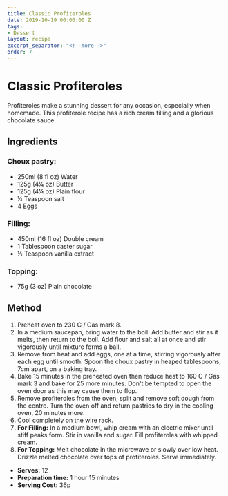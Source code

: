 ```yaml
---
title: Classic Profiteroles
date: 2019-10-19 00:00:00 Z
tags:
- Dessert
layout: recipe
excerpt_separator: "<!--more-->"
order: 7
---
```


# Classic Profiteroles

Profiteroles make a stunning dessert for any occasion, especially when homemade. This profiterole recipe has a rich cream filling and a glorious chocolate sauce.

<!--more-->

## Ingredients

### Choux pastry:
- 250ml (8 fl oz) Water
- 125g (4¼ oz) Butter
- 125g (4¼ oz) Plain flour
- &frac14;	Teaspoon salt
- 4 Eggs

### Filling:
- 450ml (16 fl oz) Double cream
- 1 Tablespoon caster sugar
- &frac12; Teaspoon vanilla extract

### Topping:
- 75g (3 oz) Plain chocolate

## Method

1. Preheat oven to 230 C / Gas mark 8.
2. In a medium saucepan, bring water to the boil. Add butter and stir as it melts, then return to the boil. Add flour and salt all at once and stir vigorously until mixture forms a ball.
3. Remove from heat and add eggs, one at a time, stirring vigorously after each egg until smooth. Spoon the choux pastry in heaped tablespoons, 7cm apart, on a baking tray.
4. Bake 15 minutes in the preheated oven then reduce heat to 160 C / Gas mark 3 and bake for 25 more minutes. Don't be tempted to open the oven door as this may cause them to flop.
5. Remove profiteroles from the oven, split and remove soft dough from the centre. Turn the oven off and return pastries to dry in the cooling oven, 20 minutes more.
6. Cool completely on the wire rack.
7. **For Filling:** In a medium bowl, whip cream with an electric mixer until stiff peaks form. Stir in vanilla and sugar. Fill profiteroles with whipped cream.
8. **For Topping:** Melt chocolate in the microwave or slowly over low heat. Drizzle melted chocolate over tops of profiteroles. Serve immediately.


- **Serves:** 12
- **Preparation time:** 1 hour 15 minutes
- **Serving Cost:** 36p
